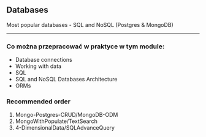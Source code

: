 ## Databases

Most popular databases - SQL and NoSQL (Postgres & MongoDB)

---

### Co można przepracować w praktyce w tym module:

- Database connections
- Working with data
- SQL
- SQL and NoSQL Databases Architecture
- ORMs

### Recommended order

1. Mongo-Postgres-CRUD/MongoDB-ODM
2. MongoWithPopulate/TextSearch
3. 4-DimensionalData/SQLAdvanceQuery
